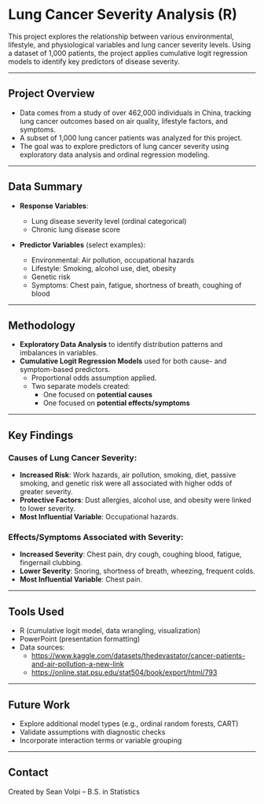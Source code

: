 # Lung Cancer Severity Analysis (R)

This project explores the relationship between various environmental, lifestyle, and physiological variables and lung cancer severity levels. Using a dataset of 1,000 patients, the project applies cumulative logit regression models to identify key predictors of disease severity.

---

## Project Overview

- Data comes from a study of over 462,000 individuals in China, tracking lung cancer outcomes based on air quality, lifestyle factors, and symptoms.
- A subset of 1,000 lung cancer patients was analyzed for this project.
- The goal was to explore predictors of lung cancer severity using exploratory data analysis and ordinal regression modeling.

---

## Data Summary

- **Response Variables**:
  - Lung disease severity level (ordinal categorical)
  - Chronic lung disease score

- **Predictor Variables** (select examples):
  - Environmental: Air pollution, occupational hazards
  - Lifestyle: Smoking, alcohol use, diet, obesity
  - Genetic risk
  - Symptoms: Chest pain, fatigue, shortness of breath, coughing of blood

---

## Methodology

- **Exploratory Data Analysis** to identify distribution patterns and imbalances in variables.
- **Cumulative Logit Regression Models** used for both cause- and symptom-based predictors.
  - Proportional odds assumption applied.
  - Two separate models created:
    - One focused on **potential causes**
    - One focused on **potential effects/symptoms**

---

## Key Findings

### Causes of Lung Cancer Severity:
- **Increased Risk**: Work hazards, air pollution, smoking, diet, passive smoking, and genetic risk were all associated with higher odds of greater severity.
- **Protective Factors**: Dust allergies, alcohol use, and obesity were linked to lower severity.
- **Most Influential Variable**: Occupational hazards.

### Effects/Symptoms Associated with Severity:
- **Increased Severity**: Chest pain, dry cough, coughing blood, fatigue, fingernail clubbing.
- **Lower Severity**: Snoring, shortness of breath, wheezing, frequent colds.
- **Most Influential Variable**: Chest pain.

---

## Tools Used

- R (cumulative logit model, data wrangling, visualization)
- PowerPoint (presentation formatting)
- Data sources:
  - https://www.kaggle.com/datasets/thedevastator/cancer-patients-and-air-pollution-a-new-link
  - https://online.stat.psu.edu/stat504/book/export/html/793

---

## Future Work

- Explore additional model types (e.g., ordinal random forests, CART)
- Validate assumptions with diagnostic checks
- Incorporate interaction terms or variable grouping

---

## Contact

Created by Sean Volpi – B.S. in Statistics  
